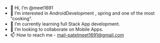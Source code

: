 - 👋 Hi, I’m @meet1691
- 👀 I’m interested in AndroidDevelopment , spring and one of the most "cooking".
- 🌱 I’m currently learning full Stack App development.
- 💞️ I’m looking to collaborate on Mobile Apps.
- 📫 How to reach me - mail-patelmeet1691@gmail.com

<!---
meet1691/meet1691 is a ✨ special ✨ repository because its `README.md` (this file) appears on your GitHub profile.
You can click the Preview link to take a look at your changes.
--->
